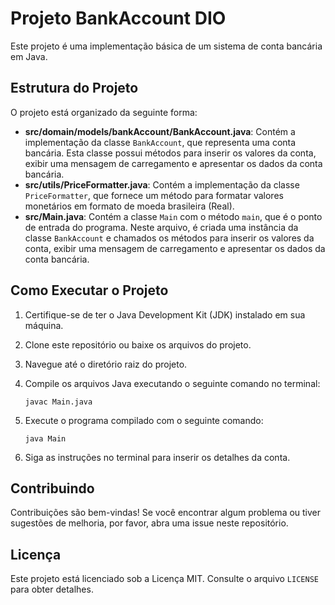 # Projeto BankAccount DIO

Este projeto é uma implementação básica de um sistema de conta bancária em Java.

## Estrutura do Projeto

O projeto está organizado da seguinte forma:

- **src/domain/models/bankAccount/BankAccount.java**: Contém a implementação da classe `BankAccount`, que representa uma conta bancária. Esta classe possui métodos para inserir os valores da conta, exibir uma mensagem de carregamento e apresentar os dados da conta bancária.
- **src/utils/PriceFormatter.java**: Contém a implementação da classe `PriceFormatter`, que fornece um método para formatar valores monetários em formato de moeda brasileira (Real).
- **src/Main.java**: Contém a classe `Main` com o método `main`, que é o ponto de entrada do programa. Neste arquivo, é criada uma instância da classe `BankAccount` e chamados os métodos para inserir os valores da conta, exibir uma mensagem de carregamento e apresentar os dados da conta bancária.

## Como Executar o Projeto

1. Certifique-se de ter o Java Development Kit (JDK) instalado em sua máquina.
2. Clone este repositório ou baixe os arquivos do projeto.
3. Navegue até o diretório raiz do projeto.
4. Compile os arquivos Java executando o seguinte comando no terminal:

    ```
    javac Main.java
    ```

5. Execute o programa compilado com o seguinte comando:

    ```
    java Main
    ```

6. Siga as instruções no terminal para inserir os detalhes da conta.

## Contribuindo

Contribuições são bem-vindas! Se você encontrar algum problema ou tiver sugestões de melhoria, por favor, abra uma issue neste repositório.

## Licença

Este projeto está licenciado sob a Licença MIT. Consulte o arquivo `LICENSE` para obter detalhes.
